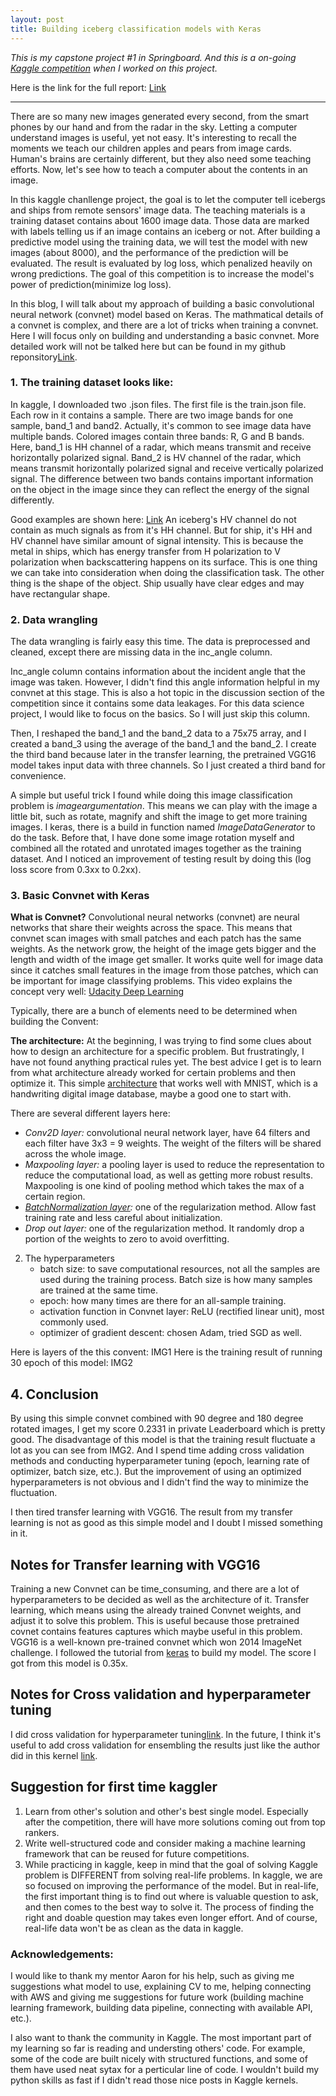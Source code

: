 ```yaml
---
layout: post
title: Building iceberg classification models with Keras
---
```


*This is my capstone project #1 in Springboard. And this is a on-going [Kaggle competition](https://www.kaggle.com/c/statoil-iceberg-classifier-challenge) when I worked on this project.*

Here is the link for the full report: [Link](https://github.com/yaqiongz/aws/blob/master/FinalReport/FinalR_AWS.ipynb)

---

There are so many new images generated every second, from the smart phones by our hand and from the radar in the sky. Letting a computer understand images is useful, yet not easy. It's interesting to recall the moments we teach our children apples and pears from image cards. Human's brains are certainly different, but they also need some teaching efforts. Now, let's see how to teach a computer about the contents in an image.

In this kaggle chanllenge project, the goal is to let the computer tell icebergs and ships from remote sensors' image data. The teaching materials is a training dataset contains about 1600 image data. Those data are marked with labels telling us if an image contains an iceberg or not. After building a predictive model using the training data, we will test the model with new images (about 8000), and the performance of the prediction will be evaluated. The result is evaluated by log loss, which penalized heavily on wrong predictions. The goal of this competition is to increase the model's power of prediction(minimize log loss).

In this blog, I will talk about my approach of building a basic convolutional neural network (convnet) model based on Keras. The mathmatical details of a convnet is complex, and there are a lot of tricks when training a convnet. Here I will focus only on building and understanding a basic convnet. More detailed work will not be talked here but can be found in my github reponsitory[Link](https://github.com/yaqiongz/aws/blob/master/FinalReport/FinalR_AWS.ipynb).

### 1. The training dataset looks like:

In kaggle, I downloaded two .json files. The first file is the train.json file. Each row in it contains a sample. There are two image bands for one sample, band_1 and band2. Actually, it's common to see image data have multiple bands. Colored images contain three bands: R, G and B bands. Here, band_1 is HH channel of a radar, which means transmit and receive horizontally polarized signal. Band_2 is HV channel of the radar, which means transmit horizontally polarized signal and receive vertically polarized signal. The difference between two bands contains important information on the object in the image since they can reflect the energy of the signal differently.

Good examples are shown here: [Link](https://www.kaggle.com/c/statoil-iceberg-classifier-challenge#Background) An iceberg's HV channel do not contain as much signals as from it's HH channel. But for ship, it's HH and HV channel have similar amount of signal intensity. This is because the metal in ships, which has energy transfer from H polarization to V polarization when backscattering happens on its surface. This is one thing we can take into consideration when doing the classification task. The other thing is the shape of the object. Ship usually have clear edges and may have rectangular shape. 

### 2. Data wrangling 

The data wrangling is fairly easy this time. The data is preprocessed and cleaned, except there are missing data in the inc_angle column.

Inc_angle column contains information about the incident angle that the image was taken. However, I didn't find this angle information helpful in my convnet at this stage. This is also a hot topic in the discussion section of the competition since it contains some data leakages. For this data science project, I would like to focus on the basics. So I will just skip this column.

Then, I reshaped the band_1 and the band_2 data to a 75x75 array, and I created a band_3 using the average of the band_1 and the band_2. I create the third band because later in the transfer learning, the pretrained VGG16 model takes input data with three channels. So I just created a third band for convenience.

A simple but useful trick I found while doing this image classification problem is *imageargumentation*. This means we can play with the image a little bit, such as rotate, magnify and shift the image to get more training images. I keras, there is a build in function named *ImageDataGenerator* to do the task. Before that, I have done some image rotation myself and combined all the rotated and unrotated images together as the training dataset. And I noticed an improvement of testing result by doing this (log loss score from 0.3xx to 0.2xx).

### 3. Basic Convnet with Keras
**What is Convnet?** Convolutional neural networks (convnet) are neural networks that share their weights across the space. This means that convnet scan images with small patches and each patch has the same weights. As the network grow, the height of the image gets bigger and the length and width of the image get smaller. It works quite well for image data since it catches small features in the image from those patches, which can be important for image classifying problems. This video explains the concept very well: [Udacity Deep Learning](https://www.youtube.com/watch?v=jajksuQW4mc)

Typically, there are a bunch of elements need to be determined when building the Convent:

**The architecture:** At the beginning, I was trying to find some clues about how to design an architecture for a specific problem. But frustratingly, I have not found anything practical rules yet. The best advice I get is to learn from what architecture already worked for certain problems and then optimize it. This simple [architecture](https://www.kaggle.com/toregil/welcome-to-deep-learning-cnn-99) that works well with MNIST, which is a handwriting digital image database, maybe a good one to start with.

There are several different layers here:
   - *Conv2D layer:* convolutional neural network layer, have 64 filters and each filter have 3x3 = 9 weights. The weight of the filters will be shared across the whole image.
   - *Maxpooling layer:* a pooling layer is used to reduce the representation to reduce the computational load, as well as getting more robust results. Maxpooling is one kind of pooling method which takes the max of a certain region.
   - *[BatchNormalization layer](https://arxiv.org/abs/1502.03167):* one of the regularization method. Allow fast training rate and less careful about initialization.
   - *Drop out layer:* one of the regularization method. It randomly drop a portion of the weights to zero to avoid overfitting.

2. The hyperparameters
   - batch size: to save computational resources, not all the samples are used during the training process. Batch size is how many samples are trained at the same time.
   - epoch: how many times are there for an all-sample training.
   - activation function in Convnet layer: ReLU (rectified linear unit), most commonly used.
   - optimizer of gradient descent: chosen Adam, tried SGD as well.
 
 
Here is layers of the this convent:  IMG1
Here is the training result of running 30 epoch of this model: IMG2

## 4. Conclusion
By using this simple convnet combined with 90 degree and 180 degree rotated images, I get my score 0.2331 in private Leaderboard which is pretty good. The disadvantage of this model is that the training result fluctuate a lot as you can see from IMG2. And I spend time adding cross validation methods and conducting hyperparameter tuning (epoch, learning rate of optimizer, batch size, etc.). But the improvement of using an optimized hyperparameters is not obvious and I didn't find the way to minimize the fluctuation.

I then tired transfer learning with VGG16. The result from my transfer learning is not as good as this simple model and I doubt I missed something in it. 


## Notes for Transfer learning with VGG16
Training a new Convnet can be time_consuming, and there are a lot of hyperparameters to be decided as well as the architecture of it. Transfer learning, which means using the already trained Convnet weights, and adjust it to solve this problem. This is useful because those pretrained covnet contains features captures which maybe useful in this problem. VGG16 is a well-known pre-trained convnet which won 2014 ImageNet challenge.
I followed the tutorial from [keras](https://blog.keras.io/building-powerful-image-classification-models-using-very-little-data.html) to build my model. The score I got from this model is 0.35x. 

## Notes for Cross validation and hyperparameter tuning
I did cross validation for hyperparameter tuning[link](https://github.com/yaqiongz/aws/blob/master/vgg16-finetuning.ipynb). In the future, I think it's useful to add cross validation for ensembling the results just like the author did in this kernel [link](https://www.kaggle.com/jirivrany/my-best-single-model-simple-cnn-lb-0-1541).


## Suggestion for first time kaggler
1. Learn from other's solution and other's best single model. Especially after the competition, there will have more solutions coming out from top rankers.
2. Write well-structured code and consider making a machine learning framework that can be reused for future competitions.
3. While practicing in kaggle, keep in mind that the goal of solving Kaggle problem is DIFFERENT from solving real-life problems. In kaggle, we are so focused on improving the performance of the model. But in real-life, the first important thing is to find out where is valuable question to ask, and then comes to the best way to solve it. The process of finding the right and doable question may takes even longer effort. And of course, real-life data won't be as clean as the data in kaggle.


### Acknowledgements: 
I would like to thank my mentor Aaron for his help, such as giving me suggestions what model to use, explaining CV to me, helping connecting with AWS and giving me suggestions for future work (building machine learning framework, building data pipeline, connecting with available API, etc.). 

I also want to thank the community in Kaggle. The most important part of my learning so far is reading and understing others' code. For example, some of the code are built nicely with structured functions, and some of them have used neat sytax for a perticular line of code. I wouldn't build my python skills as fast if I didn't read those nice posts in Kaggle kernels.

 
